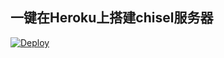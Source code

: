 ## 一键在Heroku上搭建chisel服务器
[![Deploy](https://www.herokucdn.com/deploy/button.png)](https://heroku.com/deploy)
